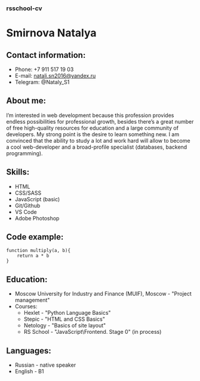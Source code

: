 ### rsschool-cv

# Smirnova Natalya

## Contact information:
* Phone: +7 911 517 19 03
* E-mail: natali.sn2016@yandex.ru
* Telegram: @Nataly_S1

## About me:
I’m interested in web development because this profession provides endless possibilities for professional growth, besides there’s a great number of free high-quality resources for education and a large community of developers.
My strong point is the desire to learn something new. I am convinced that the ability to study a lot and work hard will allow to become a cool web-developer and a broad-profile specialist (databases, backend programming).

## Skills:
* HTML
* CSS/SASS
* JavaScript (basic)
* Git/Github
* VS Code
* Adobe Photoshop

## Code example:
```
function multiply(a, b){
    return a * b
}
```
## Education:
* Moscow University for Industry and Finance (MUIF), Moscow - "Project management"
* Courses:
  + Hexlet - "Python Language Basics"
  + Stepic - "HTML and CSS Basics"
  + Netology - "Basics of site layout"
  + RS School - "JavaScript\Frontend. Stage 0" (in process)

## Languages:
* Russian - native speaker
* English - B1